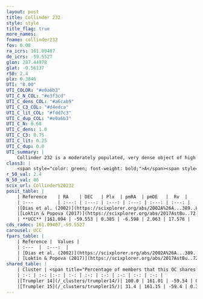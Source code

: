 ```yaml
---
layout: post
title: Collinder 232
style: style
title_flag: true
more_names: 
fname: collinder232
fov: 0.08
ra_icrs: 161.09407
de_icrs: -59.5527
glon: 287.44978
glat: -0.56137
r50: 2.4
plx: 0.3846
UTI: "0.00"
UTI_COLOR: "#e0a6b3"
UTI_C_N_COL: "#e3f3cd"
UTI_C_dens_COL: "#a6cab9"
UTI_C_C3_COL: "#d4edca"
UTI_C_lit_COL: "#fdd7c3"
UTI_C_dup_COL: "#e0a6b3"
UTI_C_N: 0.68
UTI_C_dens: 1.0
UTI_C_C3: 0.75
UTI_C_lit: 0.25
UTI_C_dup: 0.0
UTI_summary: |
    Collinder 232 is a moderately populated, very dense object of high C3 quality. It is poorly studied in the literature, with no articles listed in the last 8 years.<br><br><span style="color: #99180f; font-weight: bold;">Warning: </span>This is very likely a duplicate object, which shares a large percentage of members with at least one previously reported entry.
class3: |
    <span style="color: green; font-weight: bold;">A</span><span style="color: #FFC300; font-weight: bold;">B</span>
r_50_val: 2.4
N_50_val: 86
scix_url: Collinder%20232
posit_table: |
    | Reference    | RA    | DEC   | Plx  | pmRA  | pmDE   |  Rv  |
    | :---         | :---: | :---: | :---: | :---: | :---: | :---: |
    |[Dias et al. (2002)](https://scixplorer.org/abs/2002A%26A...389..871D) | 161.162 | -59.56 | -- | -6.09 | 0.75 | -3.0 |
    |[Loktin & Popova (2017)](https://scixplorer.org/abs/2017AstBu..72..257L) | 161.16 | -59.559 | -- | -6.09 | 0.75 | -3.0 |
    | **UCC** |161.094 | -59.553 | 0.385 | -6.598 | 2.063 | 17.576 | 
cds_radec: 161.09407,-59.5527
carousel: UCC
fpars_table: |
    | Reference |  Values |
    | :---  |  :---:  |
    | [Dias et al. (2002)](https://scixplorer.org/abs/2002A%26A...389..871D) | `E(B-V)=0.48, Dist=2300.0, Age=6.3` |
    | [Loktin & Popova (2017)](https://scixplorer.org/abs/2017AstBu..72..257L) | `E(B-V)=0.413, Dmod=11.883, logt=6.874` |
shared_table: |
    | Cluster | <span title="Percentage of members that this OC shares with the ones listed">%</span>   | RA   | DEC   | Plx   | pmRA  | pmDE  | Rv | UTI |
    | :-: | :-: |:-: | :-: | :-: | :-: | :-: | :-: | :-: |
    |[Trumpler 14](/_clusters/trumpler14/)| 100.0 | 161.01 | -59.54 | 0.39 | -6.49 | 2.07 | -16.05 |0.94 |
    |[Trumpler 15](/_clusters/trumpler15/)| 31.4 | 161.15 | -59.4 | 0.39 | -6.26 | 2.07 | -4.01 |1.0 |
---
```

